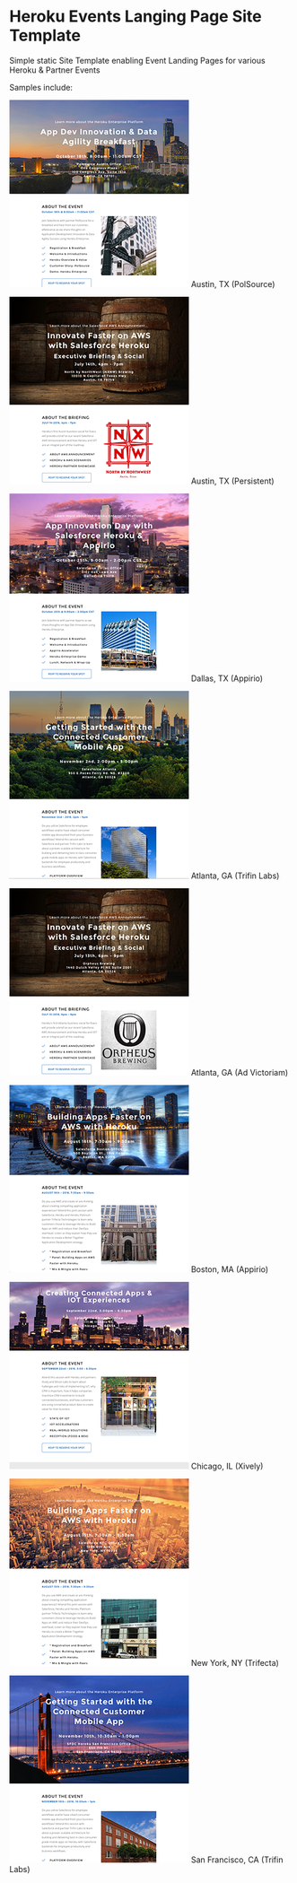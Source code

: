 # Heroku Events Langing Page Site Template

Simple static Site Template enabling Event Landing Pages for various Heroku &amp; Partner Events

Samples include: 

![Screenshot](/screenshots/event-austin-polsource.png)
Austin, TX (PolSource)

![Screenshot](/screenshots/event-austin-persistent.png)
Austin, TX (Persistent)

![Screenshot](/screenshots/event-dallas-appirio.png)
Dallas, TX (Appirio)

![Screenshot](/screenshots/event-atlanta-trifin.png)
Atlanta, GA (Trifin Labs)

![Screenshot](/screenshots/event-atlanta-advictoriam.png)
Atlanta, GA (Ad Victoriam)

![Screenshot](/screenshots/event-boston-trifecta.png)
Boston, MA (Appirio)

![Screenshot](/screenshots/event-chicago-xively.png)
Chicago, IL (Xively)

![Screenshot](/screenshots/event-newyork-trifecta.png)
New York, NY (Trifecta)

![Screenshot](/screenshots/event-sanfrancisco-trifin.png)
San Francisco, CA (Trifin Labs)
